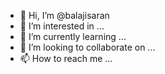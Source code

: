 - 👋 Hi, I’m @balajisaran
- 👀 I’m interested in ...
- 🌱 I’m currently learning ...
- 💞️ I’m looking to collaborate on ...
- 📫 How to reach me ...

<!---
balajisaran/balajisaran is a ✨ special ✨ repository because its `README.md` (this file) appears on your GitHub profile.
You can click the Preview link to take a look at your changes.
--->
